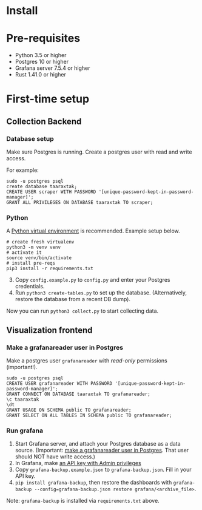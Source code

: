 # Install

# Pre-requisites

- Python 3.5 or higher
- Postgres 10 or higher
- Grafana server 7.5.4 or higher
- Rust 1.41.0 or higher

# First-time setup


## Collection Backend

### Database setup

Make sure Postgres is running. Create a postgres user with read and write access.

For example:

```
sudo -u postgres psql
create database taaraxtak;
CREATE USER scraper WITH PASSWORD '[unique-password-kept-in-password-manager]';
GRANT ALL PRIVILEGES ON DATABASE taaraxtak TO scraper;
```


### Python

A [Python virtual environment](https://docs.python.org/3/library/venv.html) is recommended. Example setup below.

```
# create fresh virtualenv
python3 -m venv venv
# activate it
source venv/bin/activate
# install pre-reqs
pip3 install -r requirements.txt
```

3. Copy `config.example.py` to `config.py` and enter your Postgres credentials. 
4. Run `python3 create-tables.py` to set up the database. (Alternatively, restore the database from a recent DB dump).

Now you can run `python3 collect.py` to start collecting data.

## Visualization frontend

### Make a grafanareader user in Postgres

Make a postgres user `grafanareader` with *read-only* permissions (important!).

```
sudo -u postgres psql
CREATE USER grafanareader WITH PASSWORD '[unique-password-kept-in-password-manager]';
GRANT CONNECT ON DATABASE taaraxtak TO grafanareader;
\c taaraxtak
\dt
GRANT USAGE ON SCHEMA public TO grafanareader;
GRANT SELECT ON ALL TABLES IN SCHEMA public TO grafanareader;
```

### Run grafana

1. Start Grafana server, and attach your Postgres database as a data source.
   (Important: [make a grafanareader user in
   Postgres](https://grafana.com/docs/grafana/latest/datasources/postgres/#database-user-permissions-important).
   That user should NOT have write access.)
2. In Grafana, make [an API key with Admin privileges](https://grafana.com/docs/grafana/latest/http_api/auth/)
3. Copy `grafana-backup.example.json` to `grafana-backup.json`. Fill in your API key.
3. `pip install grafana-backup`, then restore the dashboards with `grafana-backup --config=grafana-backup.json restore grafana/<archive_file>`.

Note: `grafana-backup` is installed via `requirements.txt` above.
